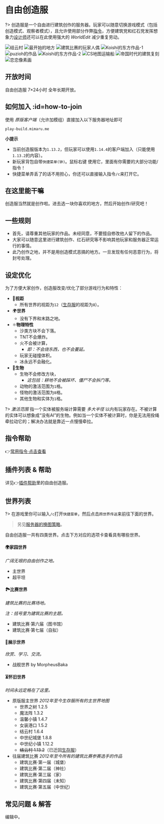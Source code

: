 # 自由创造服

?> 创造服是一个自由进行建筑创作的服务器。玩家可以随意切换游戏模式（包括创造模式、观察者模式），且允许使用部分作弊[指令](/welcome/commands.md#creative)，方便建筑党和红石党发挥想象力[设计师](/welcome/groups.md#designer)还可以在此使用强大的 *WorldEdit* 减少重复劳动。

![结云村](../assets/images/build/build-1.jpg ':size=250')
![最开始的地方](../assets/images/build/build-2.jpg ':size=250')
![建筑比赛的玩家人偶](../assets/images/build/build-3.jpg ':size=250')
![Koishi的东方作品-1](../assets/images/build/build-4.jpg ':size=250')
![puzioh的作品](../assets/images/build/build-5.jpg ':size=250')
![Koishi的东方作品-2](../assets/images/build/build-6.jpg ':size=250')
![CS地图运输船](../assets/images/build/build-7.jpg ':size=250')
![帝国时代的建筑复刻](../assets/images/build/build-8.jpg ':size=250')
![恋恋像素画](../assets/images/build/build-9.jpg ':size=250')

## 开放时间

自由创造服 7×24小时 全年长期开放。

## 如何加入 :id=how-to-join

使用 *原版客户端*（允许加模组）直接加入以下服务器地址即可

    play-build.mimaru.me

**小提示**

- 当前创造服版本为`1.13.2`，但玩家可以使用`1.14.4`的客户端加入（只能使用`1.13.2`的内容）。
- 新玩家背包自带`快捷菜单(钟)`。<kbd>鼠标右键</kbd> 使用它，里面有你需要的大部分功能/指令！
- 快捷菜单弄丢了的话不用担心，你还可以直接输入指令`/c`来打开它。

## 在这里能干嘛

创造服当然就是创作啦。进去选一块你喜欢的地方，然后开始创作/研究吧！

## 一些规则

- 首先，请尊重其他玩家的作品。未经同意，不要擅自修改他人留下的作品。
- 大家可以随意这里进行建筑创作、红石研究等不影响其他玩家和服务器正常运行的事情。
- 此乃创作之地，并不是用创造模式恶搞的地方。一旦发现有任何恶意行为，将封号处理。

## 设定优化

为了方便大家创作，创造服改变/优化了部分游戏行为和特性：

- 👀**视距**
  - 所有世界的视距为`12`（[生存服](#survival)的视距为`8`）。
- 🌍**世界**
  - 没有下界和末路之地。
- ⚛️**物理特性**
  - 沙类方块不会下落。
  - TNT不会爆炸。
  - 火不会被计算，
    - *即：不会烧东西，也不会蔓延。*
  - 玩家无碰撞体积。
  - 冰永远不会融化。
- 🐒**生物**
  - 生物不会修改方块，
    - *这包括：耕地不会被踩坏、僵尸不会拆门等。*
  - 动物的激活范围为`1`格。
  - 怪物的激活范围为`8`格。
  - 其他生物和实体为`1`格。

?> *激活范围* 指一个实体被服务端计算需要 *多大半径* 以内有玩家存在。不被计算的实体可以想象成“没有AI”的生物。例如当一个实体不被计算时，你是无法用拴绳牵拉动它的；解决办法就是靠近一点慢慢牵拉。

## 指令帮助

👉[常用指令·点击查看](/welcome/commands.md)

## 插件列表 & 帮助

详见👉[插件帮助](/welcome/plugins.md)里的自由创造服。

## 世界列表

?> 在游戏里你可以输入`/c`打开`快捷菜单`，然后点击`跨世界传送`来前往下面的世界。

> 另见[服务器的换图策略](/welcome/faq.md#save-policy)。

自由创造服一共有四类世界。点击下方对应的选项卡查看具有哪些世界。

<!-- tabs:start -->

#### **🌍家园世界**

*广阔无垠的自由创作之地。*

- 主世界
- 超平坦

#### **🏞比赛世界**

*建筑比赛的比赛场地。*

*注：括号里为建筑比赛的主题。*

- 建筑比赛·第六届（图书馆）
- 建筑比赛·第七届（自拟）

#### **🌟展示世界**

*欣赏、学习、交流。*

- 战舰世界 by MorpheusBaka

#### **⏳怀旧世界**

*时间永远定格在了这里。*

- 原版服主世界 *2012年至今生存服所有的主世界地图*
  - 世界之树 1.2.5
  - 魔法阵 1.3.2
  - 温馨小镇 1.4.7
  - 女装港口 1.5.2
  - 结云村 1.6.4
  - 中世纪城堡 1.8.8
  - 中世纪小镇 1.12.2
  - ~~结云村 1.13.2~~（已迁回[生存服](/mc-servers/survival.md)）
- 往届建筑比赛 *2012年至今所有的建筑比赛参赛选手的作品*
  - 建筑比赛·第一届（城堡）
  - 建筑比赛·第二届（神社）
  - 建筑比赛·第三届（家）
  - 建筑比赛·第四届（未知）
  - 建筑比赛·第五届（中世纪）

<!-- tabs:end -->

## 常见问题 & 解答

编辑中。

[the_overworld]: https://minecraft-zh.gamepedia.com/%E4%B8%BB%E4%B8%96%E7%95%8C
[the_nether]: https://minecraft-zh.gamepedia.com/%E4%B8%8B%E7%95%8C
[the_end]: https://minecraft-zh.gamepedia.com/%E6%9C%AB%E8%B7%AF%E4%B9%8B%E5%9C%B0
[superflat]: https://minecraft-zh.gamepedia.com/%E8%B6%85%E5%B9%B3%E5%9D%A6%E4%B8%96%E7%95%8C
[bbs]: http://bbs.mimaru.me/
